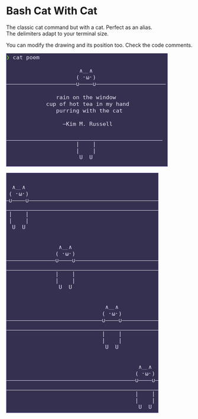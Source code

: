 # Bash Cat With Cat
The classic cat command but with a cat. Perfect as an alias.  
The delimiters adapt to your terminal size.  

You can modify the drawing and its position too. Check the code comments.
 
![example](screenshot.png)

![example2](screenshot2.png)
